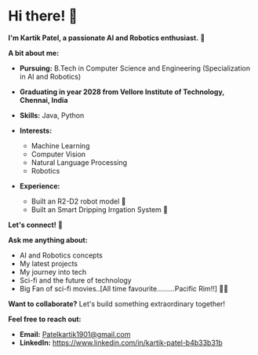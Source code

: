 # **Hi there! 👋**

**I'm Kartik Patel, a passionate AI and Robotics enthusiast.** 🤖

**A bit about me:**

* **Pursuing:** B.Tech in Computer Science and Engineering (Specialization in AI and Robotics)
* **Graduating in year 2028 from Vellore Institute of Technology, Chennai, India**

* **Skills:** Java, Python
* **Interests:** 
  * Machine Learning
  * Computer Vision
  * Natural Language Processing
  * Robotics

* **Experience:**
  * Built an R2-D2 robot model 🤖
  * Built an Smart Dripping Irrgation System 🌱

**Let's connect!** 🤝 

**Ask me anything about:**
* AI and Robotics concepts
* My latest projects 
* My journey into tech 
* Sci-fi and the future of technology
* Big Fan of sci-fi movies..[All time favourite.........Pacific Rim!!] 🤖🚀

**Want to collaborate?** Let's build something extraordinary together! 

**Feel free to reach out:**
* **Email:** Patelkartik1901@gmail.com
* **LinkedIn:** https://www.linkedin.com/in/kartik-patel-b4b33b31b
